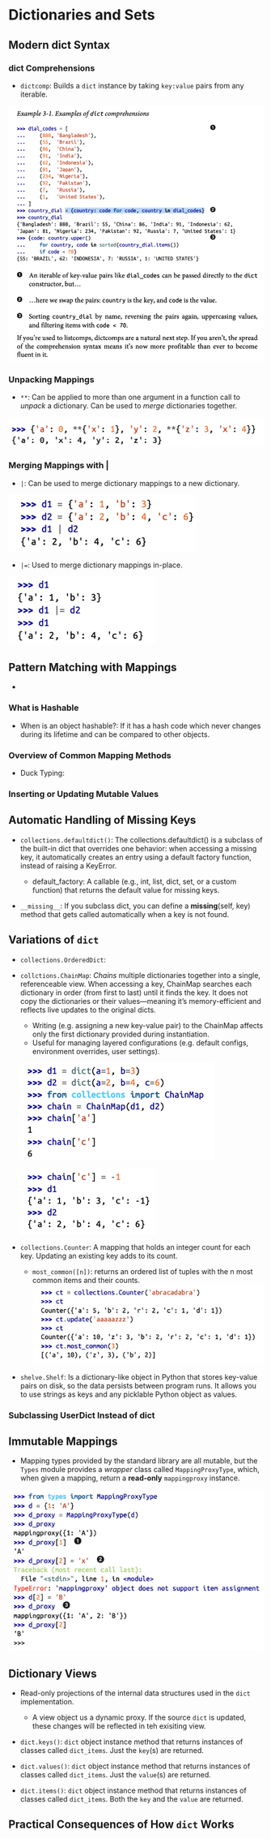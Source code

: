 # Dictionaries and Sets

## Modern dict Syntax

### dict Comprehensions

- `dictcomp`: Builds a `dict` instance by taking `key:value` pairs from any iterable. 

![alt text](image.png)

### Unpacking Mappings

- `**`: Can be applied to more than one argument in a function call to *unpack* a dictionary. Can be used to *merge* dictionaries together.

![alt text](image-1.png)

### Merging Mappings with |

- `|`: Can be used to merge dictionary mappings to a new dictionary. 

![alt text](image-2.png)

- `|=`: Used to merge dictionary mappings in-place.

![alt text](image-3.png)


## Pattern Matching with Mappings

- 

### What is Hashable

- When is an object hashable?: If it has a hash code which never changes during its lifetime and can be compared to other objects.


### Overview of Common Mapping Methods

- Duck Typing: 

### Inserting or Updating Mutable Values

## Automatic Handling of Missing Keys

- `collections.defaultdict()`: The collections.defaultdict() is a subclass of the built-in dict that overrides one behavior: when accessing a missing key, it automatically creates an entry using a default factory function, instead of raising a KeyError.
    - default_factory: A callable (e.g., int, list, dict, set, or a custom function) that returns the default value for missing keys.

- `__missing__`: If you subclass dict, you can define a __missing__(self, key) method that gets called automatically when a key is not found.

## Variations of `dict`

- `collections.OrderedDict`: 

- `collctions.ChainMap`: *Chains* multiple dictionaries together into a single, referenceable view. When accessing a key, ChainMap searches each dictionary in order (from first to last) until it finds the key. It does not copy the dictionaries or their values—meaning it’s memory-efficient and reflects live updates to the original dicts.
    - Writing (e.g. assigning a new key-value pair) to the ChainMap affects only the first dictionary provided during instantiation.
    - Useful for managing layered configurations (e.g. default configs, environment overrides, user settings).

    ![alt text](image-4.png)

    ![alt text](image-5.png)

- `collections.Counter`: A mapping that holds an integer count for each key. Updating an existing key adds to
its count.
    - `most_common([n])`: returns an ordered list of tuples with the n most common items and their counts.  
    ![alt text](image-6.png)


- `shelve.Shelf`: Is a dictionary-like object in Python that stores key-value pairs on disk, so the data persists between program runs. It allows you to use strings as keys and any picklable Python object as values.


### Subclassing UserDict Instead of dict   


## Immutable Mappings

- Mapping types provided by the standard library are all mutable, but the `Types` module provides a *wrapper* class called `MappingProxyType`, which, when given a mapping, return a **read-only** `mappingproxy` instance. 

![alt text](image-7.png)

## Dictionary Views

- Read-only projections of the internal data structures used in the `dict` implementation.
    - A view object us a dynamic proxy. If the source `dict` is updated, these changes will be reflected in teh exisiting view. 

- `dict.keys()`: `dict` object instance method that returns instances of classes called `dict_items`. Just the `key`(s) are returned.
- `dict.values()`: `dict` object instance method that returns instances of classes called `dict_items`. Just the `value`(s) are returned.
- `dict.items()`: `dict` object instance method that returns instances of classes called `dict_items`. Both the `key` and the `value` are returned.
     

## Practical Consequences of How `dict` Works

